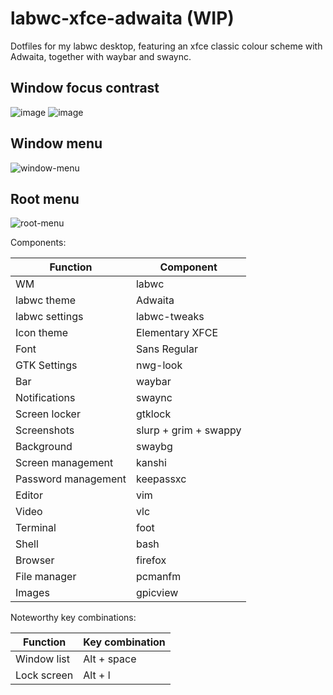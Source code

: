 # labwc-xfce-adwaita (WIP)

Dotfiles for my labwc desktop, featuring an xfce classic colour scheme with Adwaita, together with waybar and swaync.

## Window focus contrast
![image](https://github.com/user-attachments/assets/c965f79f-9971-4f85-90db-bc909b68f4f7)
![image](https://github.com/user-attachments/assets/88546b3c-1565-4832-9b6f-3c8a9d5ccf05)

## Window menu
![window-menu](https://github.com/user-attachments/assets/15fb2383-7317-43c6-bf85-64d32f671e79)

## Root menu
![root-menu](https://github.com/user-attachments/assets/43ad91bf-6ca6-4467-b292-a6766409f201)

Components:

| Function | Component |
| --- | --- |
| WM | labwc |
| labwc theme | Adwaita |
| labwc settings | labwc-tweaks |
| Icon theme | Elementary XFCE |
| Font | Sans Regular |
| GTK Settings | nwg-look |
| Bar | waybar |
| Notifications | swaync |
| Screen locker | gtklock |
| Screenshots | slurp + grim + swappy |
| Background | swaybg |
| Screen management | kanshi |
| Password management | keepassxc |
| Editor | vim |
| Video | vlc |
| Terminal | foot |
| Shell | bash |
| Browser | firefox |
| File manager | pcmanfm |
| Images | gpicview |


Noteworthy key combinations:

| Function | Key combination |
| --- | --- |
| Window list | Alt + space |
| Lock screen | Alt + l |
